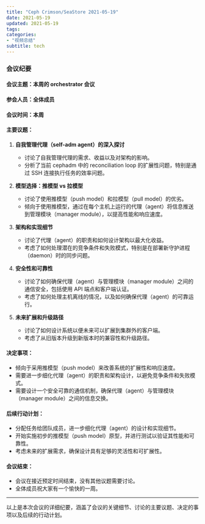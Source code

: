 ```yaml
---
title: "Ceph Crimson/SeaStore 2021-05-19"
date: 2021-05-19
updated: 2021-05-19
tags:
categories:
- "视频总结"
subtitle: tech
---
```



### 会议纪要

#### 会议主题：本周的 orchestrator 会议

#### 参会人员：全体成员

#### 会议时间：本周

#### 主要议题：
1. **自我管理代理（self-adm agent）的深入探讨**
   - 讨论了自我管理代理的需求、收益以及对架构的影响。
   - 分析了当前 cephadm 中的 reconciliation loop 的扩展性问题，特别是通过 SSH 连接执行任务的效率问题。

2. **模型选择：推模型 vs 拉模型**
   - 讨论了使用推模型（push model）和拉模型（pull model）的优劣。
   - 倾向于使用推模型，通过在每个主机上运行的代理（agent）将信息推送到管理模块（manager module），以提高性能和响应速度。

3. **架构和实现细节**
   - 讨论了代理（agent）的职责和如何设计架构以最大化收益。
   - 考虑了如何处理潜在的竞争条件和失败模式，特别是在部署新守护进程（daemon）时的同步问题。

4. **安全性和可靠性**
   - 讨论了如何确保代理（agent）与管理模块（manager module）之间的通信安全，包括使用 API 端点和客户端认证。
   - 考虑了如何处理主机离线的情况，以及如何确保代理（agent）的可靠运行。

5. **未来扩展和升级路径**
   - 讨论了如何设计系统以便未来可以扩展到集群外的客户端。
   - 考虑了从旧版本升级到新版本时的兼容性和升级路径。

#### 决定事项：
- 倾向于采用推模型（push model）来改善系统的扩展性和响应速度。
- 需要进一步细化代理（agent）的职责和架构设计，以避免竞争条件和失败模式。
- 需要设计一个安全可靠的通信机制，确保代理（agent）与管理模块（manager module）之间的信息交换。

#### 后续行动计划：
- 分配任务给团队成员，进一步细化代理（agent）的设计和实现细节。
- 开始实施初步的推模型（push model）原型，并进行测试以验证其性能和可靠性。
- 考虑未来的扩展需求，确保设计具有足够的灵活性和可扩展性。

#### 会议结束：
- 会议在接近预定时间结束，没有其他议题需要讨论。
- 全体成员祝大家有一个愉快的一周。

---

以上是本次会议的详细纪要，涵盖了会议的关键细节、讨论的主要议题、决定的事项以及后续的行动计划。